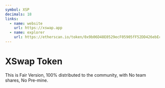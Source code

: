 ```yaml
---
symbol: XSP
decimals: 18
links:
  - name: website
    url: https://xswap.app
  - name: explorer
    url: https://etherscan.io/token/0x9b06D48E0529ecF05905fF52DD426ebEc0EA3011
---
```


# XSwap Token

This is Fair Version, 100% distributed to the community, with No team shares, No Pre-mine.
